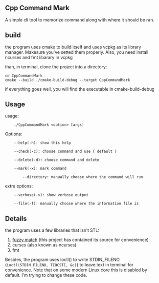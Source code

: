 ## Cpp Command Mark

A simple cli tool to memorize command along with where it should be ran.

## build

the program uses cmake to build itself and uses vcpkg as its library manager. Makesure you've setted them properly. Also, you need install ncurses and fmt libarary in vcpkg

than, in terminal, clone the project into a directory:

```
cd CppCommandMark
cmake --build ./cmake-build-debug --target CppCommandMark
```

if everything goes well, you will find the executable in cmake-build-debug

## Usage

usage:
```
	./CppCommandMark <option> [args]
```
Options:
```
	--help(-h): show this help
 
	--check(-c): choose command and use ( default )
 
	--delete(-d): choose command and delete
 
	--mark(-x): mark command
 
		--directory: manually choose where the command will run
```
extra options:
```
	--verbose(-v): show verbose output
 
	--file(-f): manually choose where the information file is
```
## Details

the program uses a few libraries that isn't STL:

1. [fuzzy match](https://github.com/philj56/fuzzy-match) \(this project has contained its source for convenience\)
2. curses \(also known as ncurses\)
3. fmt

Besides, the program uses ioctl\(\) to write STDIN_FILENO (`ioctl(STDIN_FILENO, TIOCSTI, &c)`) to leave text in terminal for convenience. Note that on some modern Linux core this is disabled by default. I'm trying to change these code.
